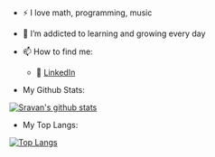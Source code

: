 - :zap: I love math, programming, music
- 🌱 I’m addicted to learning and growing every day
- 📫 How to find me: 
  - :office: [LinkedIn](https://www.linkedin.com/in/paka-sravan-kumar-yadav-69097a158/)
 


- My Github Stats:

[![Sravan's github stats](https://github-readme-stats.vercel.app/api?username=SravanKumar35&count_private=true&show_icons=true&theme=radical&hide_rank=false)](https://github.com/anuraghazra/github-readme-stats)

- My Top Langs:

[![Top Langs](https://github-readme-stats.vercel.app/api/top-langs/?username=SravanKumar35)](https://github.com/SravanKumar35/github-readme-stats)
